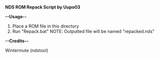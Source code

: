 **NDS ROM Repack Script by Uupo03**

**--Usage--**

1) Place a ROM file in this directory
2) Run "Repack.bat"
NOTE: Outputted file will be named "repacked.nds"

**--Credits--**

Wintermute (ndstool)

